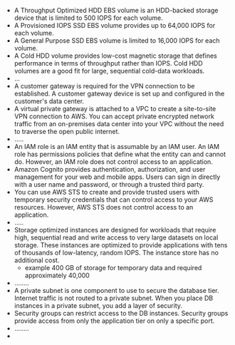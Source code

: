 
- A Throughput Optimized HDD EBS volume is an HDD-backed storage device that is limited to 500 IOPS for each volume.
- A Provisioned IOPS SSD EBS volume provides up to 64,000 IOPS for each volume.
- A General Purpose SSD EBS volume is limited to 16,000 IOPS for each volume.
- A Cold HDD volume provides low-cost magnetic storage that defines performance in terms of throughput rather than IOPS. Cold HDD volumes are a good fit for large, sequential cold-data workloads.
- ...
- A customer gateway is required for the VPN connection to be established. A customer gateway device is set up and configured in the customer's data center.
- A virtual private gateway is attached to a VPC to create a site-to-site VPN connection to AWS. You can accept private encrypted network traffic from an on-premises data center into your VPC without the need to traverse the open public internet.
- .....
- An IAM role is an IAM entity that is assumable by an IAM user. An IAM role has permissions policies that define what the entity can and cannot do. However, an IAM role does not control access to an application.
- Amazon Cognito provides authentication, authorization, and user management for your web and mobile apps. Users can sign in directly with a user name and password, or through a trusted third party.
- You can use AWS STS to create and provide trusted users with temporary security credentials that can control access to your AWS resources. However, AWS STS does not control access to an application.
- .....
- Storage optimized instances are designed for workloads that require high, sequential read and write access to very large datasets on local storage. These instances are optimized to provide applications with tens of thousands of low-latency, random IOPS. The instance store has no additional cost.
  - example  400 GB of storage for temporary data and required approximately 40,000 
- ........
- A private subnet is one component to use to secure the database tier. Internet traffic is not routed to a private subnet. When you place DB instances in a private subnet, you add a layer of security.
- Security groups can restrict access to the DB instances. Security groups provide access from only the application tier on only a specific port.
- ........
- 